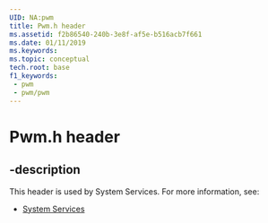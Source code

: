 ```yaml
---
UID: NA:pwm
title: Pwm.h header
ms.assetid: f2b86540-240b-3e8f-af5e-b516acb7f661
ms.date: 01/11/2019
ms.keywords: 
ms.topic: conceptual
tech.root: base
f1_keywords:
 - pwm
 - pwm/pwm
---
```


# Pwm.h header


## -description

This header is used by System Services. For more information, see:

- [System Services](../_base/index.md)

